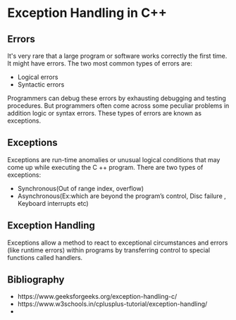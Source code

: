 <h1>Exception Handling in C++</h1>

<h2>Errors</h2>
It's very rare that a large program or software works correctly the first time. It might have errors.
The two most common types of errors are:
<ul><li>
Logical errors</li>
<li>Syntactic errors</li>
</ul>
Programmers can debug these errors by exhausting debugging and testing procedures. 
But programmers often come across some peculiar problems in addition logic or syntax errors. 
These types of errors are known as exceptions. 

<h2>Exceptions</h2>
Exceptions are run-time anomalies or unusual logical conditions that may come up while executing the C ++ program.
There are two types of exceptions:
<ul><li>Synchronous(Out of range index, overflow)</li>
<li>Asynchronous(Ex:which are beyond the program’s control, Disc failure , Keyboard interrupts etc)</li></ul>

<h2>Exception Handling</h2>
Exceptions allow a method to react to exceptional circumstances and errors (like runtime errors) within programs 
by transferring control to special functions called handlers.








<h2>Bibliography</h2>
<ul><li>https://www.geeksforgeeks.org/exception-handling-c/</li>
<li>https://www.w3schools.in/cplusplus-tutorial/exception-handling/</li>
<li></li>
</ul>
